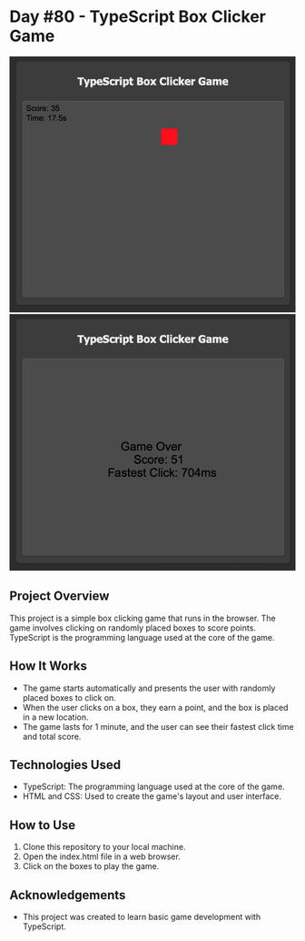 # Day #80 - TypeScript Box Clicker Game

![Project Screenshot](screenshot-1.png)
![Project Screenshot](screenshot-2.png)

## Project Overview

This project is a simple box clicking game that runs in the browser. The game involves clicking on randomly placed boxes to score points. TypeScript is the programming language used at the core of the game.

## How It Works

- The game starts automatically and presents the user with randomly placed boxes to click on.
- When the user clicks on a box, they earn a point, and the box is placed in a new location.
- The game lasts for 1 minute, and the user can see their fastest click time and total score.

## Technologies Used

- TypeScript: The programming language used at the core of the game.
- HTML and CSS: Used to create the game's layout and user interface.

## How to Use

1. Clone this repository to your local machine.
2. Open the index.html file in a web browser.
3. Click on the boxes to play the game.

## Acknowledgements

- This project was created to learn basic game development with TypeScript.